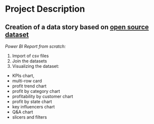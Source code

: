 # **Project Description**
## Creation of a data story based on [open source dataset](https://www.kaggle.com/datasets/benroshan/ecommerce-data)

*Power BI Report from scratch:*
1. Import of csv files
2. Join the datasets
3. Visualizing the dataset:
  + KPIs chart,
  + multi-row card
  + profit trend chart
  + profit by category chart
  + profitability by customer chart
  + profit by state chart
  + key influencers chart
  + Q&A chart
  + slicers and filters
